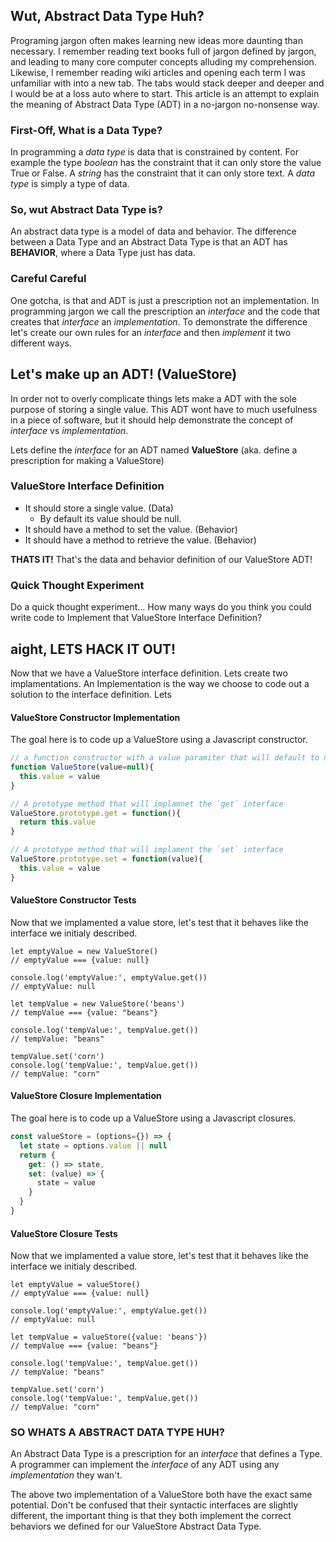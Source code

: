 ## Wut, Abstract Data Type Huh?

Programing jargon often makes learning new ideas more daunting than necessary. I remember reading text books full of jargon defined by jargon, and leading to many core computer concepts alluding my comprehension. Likewise, I remember reading wiki articles and opening each term I was unfamiliar with into a new tab. The tabs would stack deeper and deeper and I would be at a loss auto where to start. This article is an attempt to explain the meaning of Abstract Data Type (ADT) in a no-jargon no-nonsense way.

### First-Off, What is a Data Type? 
In programming a *data type* is data that is constrained by content. For example the type *boolean* has the constraint that it can only store the value True or False. A *string* has the constraint that it can only store text. A *data type* is simply a type of data.

### So, wut Abstract Data Type is?
An abstract data type is a model of data and behavior. The difference between a Data Type and an Abstract Data Type is that an ADT has **BEHAVIOR**, where a Data Type just has data.

### Careful Careful
One gotcha, is that and ADT is just a prescription not an implementation. In programming jargon we call the prescription an *interface* and the code that creates that *interface* an *implementation*. To demonstrate the difference let's create our own rules for an *interface* and then *implement* it two different ways. 

## Let's make up an ADT! (ValueStore)
In order not to overly complicate things lets make a ADT with the sole purpose of storing a single value. This ADT wont have to much usefulness in a piece of software, but it should help demonstrate the concept of *interface* vs *implementation*.  

Lets define the *interface* for an ADT named **ValueStore**
(aka. define a prescription for making a ValueStore)

### ValueStore Interface Definition
* It should store a single value. (Data)
	* By default its value should be null.
* It should have a method to set the value. (Behavior)
* It should have a method to retrieve the value. (Behavior)

**THATS IT!** That's the data and behavior definition of our ValueStore ADT! 

### Quick Thought Experiment
Do a quick thought experiment... How many ways do you think you could write code to Implement that ValueStore Interface Definition? 

## aight, LETS HACK IT OUT!
Now that we have a ValueStore interface definition. Lets create two implamentations. An Implementation is the way we choose to code out a solution to the interface definition. Lets 

#### ValueStore Constructor Implementation 
The goal here is to code up a ValueStore using a Javascript constructor.
``` js
// a function constructor with a value paramiter that will default to null
function ValueStore(value=null){
  this.value = value 
}

// A prototype method that will implamnet the `get` interface
ValueStore.prototype.get = function(){
  return this.value
}

// A prototype method that will implament the `set` interface
ValueStore.prototype.set = function(value){
  this.value = value
}
```
#### ValueStore Constructor Tests
Now that we implamented a value store, let's test that it behaves like the interface we initialy described.
```
let emptyValue = new ValueStore()
// emptyValue === {value: null}

console.log('emptyValue:', emptyValue.get())
// emptyValue: null

let tempValue = new ValueStore('beans')
// tempValue === {value: "beans"}

console.log('tempValue:', tempValue.get())
// tempValue: "beans"

tempValue.set('corn')
console.log('tempValue:', tempValue.get())
// tempValue: "corn"
```

#### ValueStore Closure Implementation 
The goal here is to code up a ValueStore using a Javascript closures.
``` js
const valueStore = (options={}) => {
  let state = options.value || null
  return {
    get: () => state,
    set: (value) => {
      state = value
    }
  }
}
```
#### ValueStore Closure Tests
Now that we implamented a value store, let's test that it behaves like the interface we initialy described.
```
let emptyValue = valueStore()
// emptyValue === {value: null}

console.log('emptyValue:', emptyValue.get())
// emptyValue: null

let tempValue = valueStore({value: 'beans'})
// tempValue === {value: "beans"}

console.log('tempValue:', tempValue.get())
// tempValue: "beans"

tempValue.set('corn')
console.log('tempValue:', tempValue.get())
// tempValue: "corn"
```

### SO WHATS A ABSTRACT DATA TYPE HUH?
An Abstract Data Type is a prescription for an *interface* that defines a Type. A programmer can implement the *interface* of any ADT using any *implementation* they wan't. 

The above two implementation of a ValueStore both have the exact same potential. Don't be confused that their syntactic interfaces are slightly different, the important thing is that 
they both implement the correct behaviors we defined for our ValueStore Abstract Data Type.

